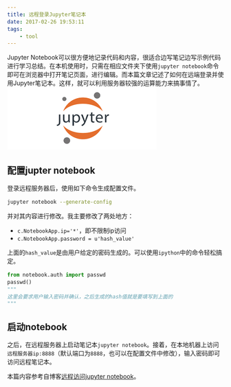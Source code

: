 ```yaml
---
title: 远程登录Jupyter笔记本
date: 2017-02-26 19:53:11
tags:
    - tool
---
```

Jupyter Notebook可以很方便地记录代码和内容，很适合边写笔记边写示例代码进行学习总结。在本机使用时，只需在相应文件夹下使用`jupyter notebook`命令即可在浏览器中打开笔记页面，进行编辑。而本篇文章记述了如何在远端登录并使用Jupyter笔记本。这样，就可以利用服务器较强的运算能力来搞事情了。
![jupyternotebook](/img/jupyternotebook_logo.png)
<!-- more -->

## 配置jupter notebook
登录远程服务器后，使用如下命令生成配置文件。

``` bash
jupyter notebook --generate-config
```

并对其内容进行修改。我主要修改了两处地方：

- `c.NotebookApp.ip='*'`，即不限制ip访问
- `c.NotebookApp.password = u'hash_value'`

上面的`hash_value`是由用户给定的密码生成的。可以使用`ipython`中的命令轻松搞定。

``` python
from notebook.auth import passwd
passwd()
"""
这里会要求用户输入密码并确认，之后生成的hash值就是要填写到上面的
"""
```

## 启动notebook
之后，在远程服务器上启动笔记本`jupyter notebook`。接着，在本地机器上访问`远程服务器ip:8888`（默认端口为`8888`，也可以在配置文件中修改），输入密码即可访问远程笔记本。

本篇内容参考自博客[远程访问jupyter notebook](http://blog.leanote.com/post/jevonswang/远程访问jupyter-notebook)。

